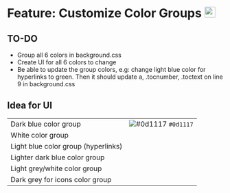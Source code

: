 # Feature: Customize Color Groups <img src="https://github.com/alfredhirschfeld/Dark-Mode-Wikipedia/blob/master/dark_wiki_icon.png" width="25" height="25">

## TO-DO
* Group all 6 colors in background.css
* Create UI for all 6 colors to change
* Be able to update the group colors, e.g: change light blue color for hyperlinks to green. Then it should update a, .tocnumber, .toctext on line 9 in background.css

## Idea for UI
|   |   |
|---|---|
|Dark blue color group|![#0d1117](https://via.placeholder.com/15/f03c15/000000?text=+) `#0d1117`|
|White color group|   |
|Light blue color group (hyperlinks)|   |
|Lighter dark blue color group|   |
|Light grey/white color group|   |
|Dark grey for icons color group|   |
